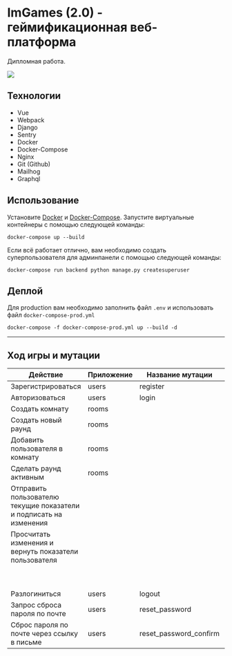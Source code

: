 # ImGames (2.0) - геймификационная веб-платформа

Дипломная работа.

<a href="https://github.com/Glazkoff/imgames">
    <img src="https://img.shields.io/static/v1?label=%D0%92%D0%B5%D1%80%D1%81%D0%B8%D1%8F&message=2.0&color=green" />
</a>

## Технологии

- Vue
- Webpack
- Django
- Sentry
- Docker
- Docker-Compose
- Nginx
- Git (Github)
- Mailhog
- Graphql

## Использование

Установите [Docker](https://docs.docker.com/install/) и [Docker-Compose](https://docs.docker.com/compose/). Запустите виртуальные контейнеры с помощью следующей команды:

`docker-compose up --build`

Если всё работает отлично, вам необходимо создать суперпользователя для админпанели с помощью следующей команды:

`docker-compose run backend python manage.py createsuperuser`

## Деплой

Для production вам необходимо заполнить файл `.env` и использовать файл `docker-compose-prod.yml`

`docker-compose -f docker-compose-prod.yml up --build -d`

---

## Ход игры и мутации

| Действие                                                           | Приложение | Название мутации       | Готово |
| ------------------------------------------------------------------ | ---------- | ---------------------- | ------ |
| Зарегистрироваться                                                 | users      | register               | [x]    |
| Авторизоваться                                                     | users      | login                  | [x]    |
| Создать комнату                                                    | rooms      |                        | [ ]    |
| Создать новый раунд                                                | rooms      |                        | [ ]    |
| Добавить пользователя в комнату                                    | rooms      |                        | [ ]    |
| Сделать раунд активным                                             | rooms      |                        | [ ]    |
| Отправить пользователю текущие показатели и подписать на изменения |            |                        | [ ]    |
| Просчитать изменения и вернуть показатели пользователя             |            |                        | [ ]    |
|                                                                    |            |                        | [ ]    |
|                                                                    |            |                        | [ ]    |
| Разлогиниться                                                      | users      | logout                 | [x]    |
| Запрос сброса пароля по почте                                      | users      | reset_password         | [x]    |
| Сброс пароля по почте через ссылку в письме                        | users      | reset_password_confirm | [x]    |
